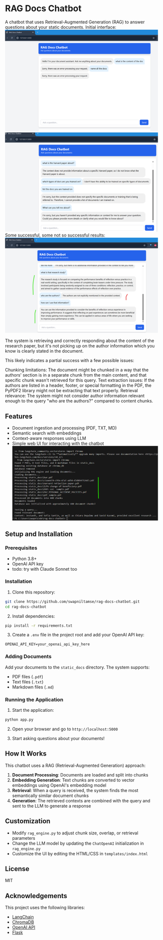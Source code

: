 # RAG Docs Chatbot

A chatbot that uses Retrieval-Augmented Generation (RAG) to answer questions about your static documents.
Initial interface:
![alt text](image.png)
![alt text](image-1.png)
Some successful, some not so successful results:
![alt text](image-3.png)

The system is retrieving and correctly responding about the content of the research paper, but it's not picking up on the author information which you know is clearly stated in the document.

This likely indicates a partial success with a few possible issues:

Chunking limitations: The document might be chunked in a way that the authors' section is in a separate chunk from the main content, and that specific chunk wasn't retrieved for this query.
Text extraction issues: If the authors are listed in a header, footer, or special formatting in the PDF, the PyPDF2 library might not be extracting that text properly.
Retrieval relevance: The system might not consider author information relevant enough to the query "who are the authors?" compared to content chunks.
## Features

- Document ingestion and processing (PDF, TXT, MD)
- Semantic search with embeddings
- Context-aware responses using LLM
- Simple web UI for interacting with the chatbot
![alt text](image-2.png)

## Setup and Installation

### Prerequisites

- Python 3.8+
- OpenAI API key
- todo: try with Claude Sonnet too

### Installation

1. Clone this repository:
```bash
git clone https://github.com/swapniltamse/rag-docs-chatbot.git
cd rag-docs-chatbot
```

2. Install dependencies:
```bash
pip install -r requirements.txt
```

3. Create a `.env` file in the project root and add your OpenAI API key:
```
OPENAI_API_KEY=your_openai_api_key_here
```

### Adding Documents

Add your documents to the `static_docs` directory. The system supports:

- PDF files (`.pdf`)
- Text files (`.txt`)
- Markdown files (`.md`)

### Running the Application

1. Start the application:
```bash
python app.py
```

2. Open your browser and go to `http://localhost:5000`

3. Start asking questions about your documents!

## How It Works

This chatbot uses a RAG (Retrieval-Augmented Generation) approach:

1. **Document Processing**: Documents are loaded and split into chunks
2. **Embedding Generation**: Text chunks are converted to vector embeddings using OpenAI's embedding model
3. **Retrieval**: When a query is received, the system finds the most semantically similar document chunks
4. **Generation**: The retrieved contexts are combined with the query and sent to the LLM to generate a response

## Customization

- Modify `rag_engine.py` to adjust chunk size, overlap, or retrieval parameters
- Change the LLM model by updating the `ChatOpenAI` initialization in `rag_engine.py`
- Customize the UI by editing the HTML/CSS in `templates/index.html`

## License

MIT

## Acknowledgements

This project uses the following libraries:
- [LangChain](https://github.com/langchain-ai/langchain)
- [ChromaDB](https://github.com/chroma-core/chroma)
- [OpenAI API](https://platform.openai.com/)
- [Flask](https://flask.palletsprojects.com/)